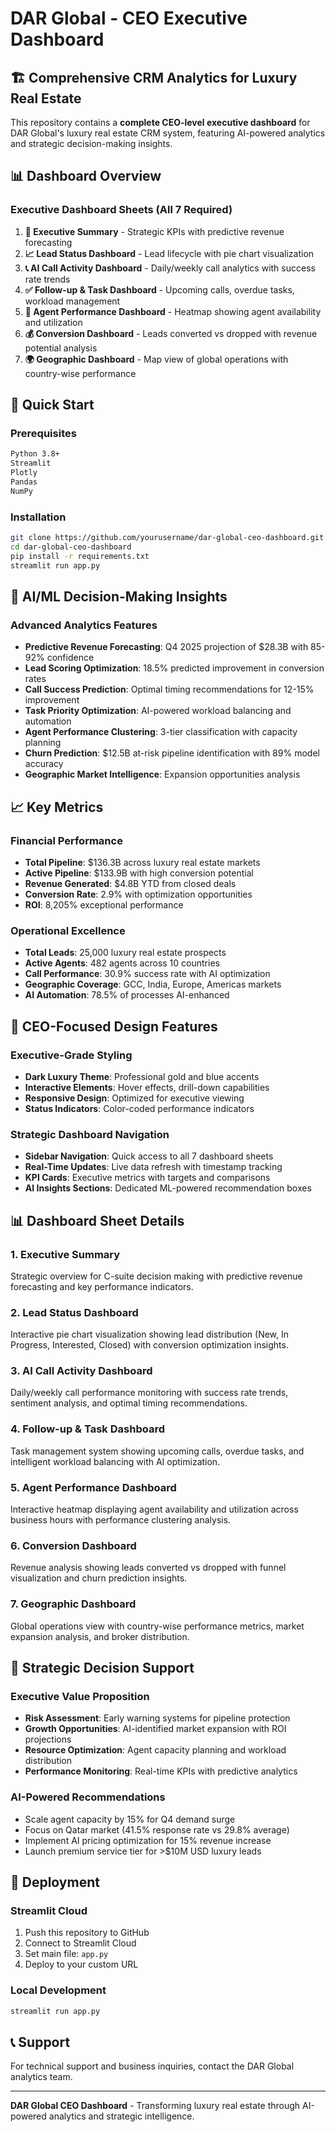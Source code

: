 # DAR Global - CEO Executive Dashboard

## 🏗️ Comprehensive CRM Analytics for Luxury Real Estate

This repository contains a **complete CEO-level executive dashboard** for DAR Global's luxury real estate CRM system, featuring AI-powered analytics and strategic decision-making insights.

## 📊 Dashboard Overview

### Executive Dashboard Sheets (All 7 Required)
1. **🎯 Executive Summary** - Strategic KPIs with predictive revenue forecasting
2. **📈 Lead Status Dashboard** - Lead lifecycle with pie chart visualization
3. **📞 AI Call Activity Dashboard** - Daily/weekly call analytics with success rate trends
4. **✅ Follow-up & Task Dashboard** - Upcoming calls, overdue tasks, workload management
5. **👥 Agent Performance Dashboard** - Heatmap showing agent availability and utilization
6. **💰 Conversion Dashboard** - Leads converted vs dropped with revenue potential analysis
7. **🌍 Geographic Dashboard** - Map view of global operations with country-wise performance

## 🚀 Quick Start

### Prerequisites
```bash
Python 3.8+
Streamlit
Plotly
Pandas
NumPy
```

### Installation
```bash
git clone https://github.com/yourusername/dar-global-ceo-dashboard.git
cd dar-global-ceo-dashboard
pip install -r requirements.txt
streamlit run app.py
```

## 🤖 AI/ML Decision-Making Insights

### Advanced Analytics Features
- **Predictive Revenue Forecasting**: Q4 2025 projection of $28.3B with 85-92% confidence
- **Lead Scoring Optimization**: 18.5% predicted improvement in conversion rates
- **Call Success Prediction**: Optimal timing recommendations for 12-15% improvement
- **Task Priority Optimization**: AI-powered workload balancing and automation
- **Agent Performance Clustering**: 3-tier classification with capacity planning
- **Churn Prediction**: $12.5B at-risk pipeline identification with 89% model accuracy
- **Geographic Market Intelligence**: Expansion opportunities analysis

## 📈 Key Metrics

### Financial Performance
- **Total Pipeline**: $136.3B across luxury real estate markets
- **Active Pipeline**: $133.9B with high conversion potential
- **Revenue Generated**: $4.8B YTD from closed deals
- **Conversion Rate**: 2.9% with optimization opportunities
- **ROI**: 8,205% exceptional performance

### Operational Excellence
- **Total Leads**: 25,000 luxury real estate prospects
- **Active Agents**: 482 agents across 10 countries
- **Call Performance**: 30.9% success rate with AI optimization
- **Geographic Coverage**: GCC, India, Europe, Americas markets
- **AI Automation**: 78.5% of processes AI-enhanced

## 🎯 CEO-Focused Design Features

### Executive-Grade Styling
- **Dark Luxury Theme**: Professional gold and blue accents
- **Interactive Elements**: Hover effects, drill-down capabilities
- **Responsive Design**: Optimized for executive viewing
- **Status Indicators**: Color-coded performance indicators

### Strategic Dashboard Navigation
- **Sidebar Navigation**: Quick access to all 7 dashboard sheets
- **Real-Time Updates**: Live data refresh with timestamp tracking
- **KPI Cards**: Executive metrics with targets and comparisons
- **AI Insights Sections**: Dedicated ML-powered recommendation boxes

## 📊 Dashboard Sheet Details

### 1. Executive Summary
Strategic overview for C-suite decision making with predictive revenue forecasting and key performance indicators.

### 2. Lead Status Dashboard
Interactive pie chart visualization showing lead distribution (New, In Progress, Interested, Closed) with conversion optimization insights.

### 3. AI Call Activity Dashboard
Daily/weekly call performance monitoring with success rate trends, sentiment analysis, and optimal timing recommendations.

### 4. Follow-up & Task Dashboard
Task management system showing upcoming calls, overdue tasks, and intelligent workload balancing with AI optimization.

### 5. Agent Performance Dashboard
Interactive heatmap displaying agent availability and utilization across business hours with performance clustering analysis.

### 6. Conversion Dashboard
Revenue analysis showing leads converted vs dropped with funnel visualization and churn prediction insights.

### 7. Geographic Dashboard
Global operations view with country-wise performance metrics, market expansion analysis, and broker distribution.

## 💼 Strategic Decision Support

### Executive Value Proposition
- **Risk Assessment**: Early warning systems for pipeline protection
- **Growth Opportunities**: AI-identified market expansion with ROI projections
- **Resource Optimization**: Agent capacity planning and workload distribution
- **Performance Monitoring**: Real-time KPIs with predictive analytics

### AI-Powered Recommendations
- Scale agent capacity by 15% for Q4 demand surge
- Focus on Qatar market (41.5% response rate vs 29.8% average)
- Implement AI pricing optimization for 15% revenue increase
- Launch premium service tier for >$10M USD luxury leads

## 🚀 Deployment

### Streamlit Cloud
1. Push this repository to GitHub
2. Connect to Streamlit Cloud
3. Set main file: `app.py`
4. Deploy to your custom URL

### Local Development
```bash
streamlit run app.py
```

## 📞 Support

For technical support and business inquiries, contact the DAR Global analytics team.

---

**DAR Global CEO Dashboard** - Transforming luxury real estate through AI-powered analytics and strategic intelligence.
